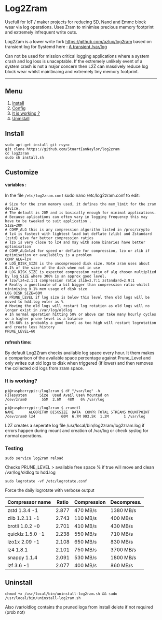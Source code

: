 # Log2Zram

Usefull for IoT / maker projects for reducing SD, Nand and Emmc block wear via log operations.
Uses Zram to minimise precious memory footprint and extremely infrequent write outs.

Log2Zam is a lower write fork https://github.com/azlux/log2ram based on transient log for Systemd here : [A transient /var/log](https://www.debian-administration.org/article/661/A_transient_/var/log)

Can not be used for mission critical logging applications where a system crash and log loss is unaceptable.
If the extremely unlikely event of a system crash is not a major concern then L2Z can massively reduce log block wear whilst maintinaing and extremely tiny memory footprint.

_____
## Menu
1. [Install](#install)
2. [Config](#config)
3. [It is working ?](#it-is-working)
4. [Uninstall](#uninstall-)

## Install
    sudo apt-get install git rsync
    git clone https://github.com/StuartIanNaylor/log2zram
    cd log2zram
    sudo sh install.sh
    

## Customize
#### variables :
In the file `/etc/log2zram.conf` sudo nano /etc/log2zram.conf to edit:
```
# Size for the zram memory used, it defines the mem_limit for the zram device.
# The default is 20M and is basically enough for minimal applications.
# Because aplications can often vary in logging frequency this may have to be tweaked to suit application .
SIZE=20M
# COMP_ALG this is any compression algorithm listed in /proc/crypto
# lz4 is fastest with lightest load but deflate (zlib) and Zstandard (zstd) give far better compression ratios
# lzo is very close to lz4 and may with some binaries have better optimisation
# COMP_ALG=lz4 for speed or deflate for compression, lzo or zlib if optimisation or availabilty is a problem
COMP_ALG=lz4
# LOG_DISK_SIZE is the uncompressed disk size. Note zram uses about 0.1% of the size of the disk when not in use
# LOG_DISK_SIZE is expected compression ratio of alg chosen multiplied by log SIZE where 300% is an approx good level.
# lzo/lz4=2.1:1 compression ratio zlib=2.7:1 zstandard=2.9:1
# Really a guestimate of a bit bigger than compression ratio whilst minimising 0.1% mem usage of disk size
LOG_DISK_SIZE=60M
# PRUNE_LEVEL if log size is below this level then old logs will be moved to hdd.log enter as %
# Moving the old logs will restart log rotation as old logs will no longer exist in /var/log/oldlog
# In normal operation hitting 50% or above can take many hourly cycles so a higher prune level is a balance
# 55-60% is probably a good level as too high will restart logrotation and create less history  
PRUNE_LEVEL=60
```

#### refresh time:
By default Log2Zram checks available log space every hour. It them makes a comparison of the available space percentage against Prune_Level and only writes out old logs to disk when triggered (if lower) and then removes the collected old logs from zram space.

### It is working?
```
pi@raspberrypi:~/log2zram $ df "/var/log" -h
Filesystem      Size  Used Avail Use% Mounted on
/dev/zram0       55M  2.6M   48M   6% /var/log
…
pi@raspberrypi:~/log2zram $ zramctl
NAME       ALGORITHM DISKSIZE  DATA  COMPR TOTAL STREAMS MOUNTPOINT
/dev/zram0 lz4            60M  6.7M 903.5K  1.2M       1 /var/log
```
L2Z creates a seperate log file /usr/local/bin/log2zram/log2zram.log if errors happen during mount and creation of /var/log or check syslog for normal operations.

### Testing
```
sudo service log2ram reload
```
Checks PRUNE_LEVEL > available free space % if true will move and clean /var/log/oldlog to hdd.log
```
sudo logrotate -vf /etc/logrotate.conf
```
Force the daily logrotate with verbose output


| Compressor name	     | Ratio	| Compression | Decompress. |
|------------------------|----------|-------------|-------------|
|zstd 1.3.4 -1	         | 2.877	| 470 MB/s	  | 1380 MB/s   |
|zlib 1.2.11 -1	         | 2.743    | 110 MB/s    | 400 MB/s    |
|brotli 1.0.2 -0	     | 2.701	| 410 MB/s	  | 430 MB/s    |
|quicklz 1.5.0 -1	     | 2.238	| 550 MB/s	  | 710 MB/s    |
|lzo1x 2.09 -1	         | 2.108	| 650 MB/s	  | 830 MB/s    |
|lz4 1.8.1	             | 2.101    | 750 MB/s    | 3700 MB/s   |
|snappy 1.1.4	         | 2.091	| 530 MB/s	  | 1800 MB/s   |
|lzf 3.6 -1	             | 2.077	| 400 MB/s	  | 860 MB/s    |


## Uninstall
```
chmod +x /usr/local/bin/uninstall-log2ram.sh && sudo /usr/local/bin/uninstall-log2ram.sh
```
Also /var/oldlog contains the pruned logs from install delete if not required (prob not)
